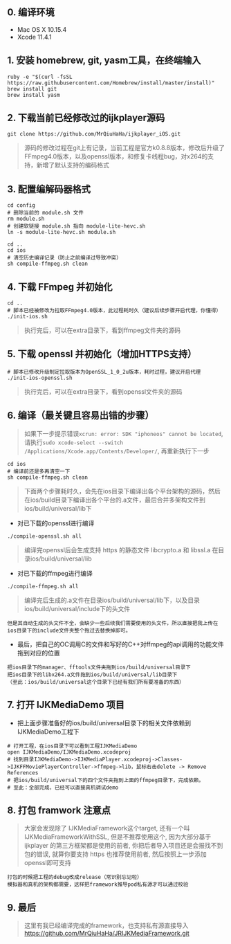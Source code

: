 
## 0. 编译环境

- Mac OS X 10.15.4
- Xcode 11.4.1

## 1. 安装 homebrew, git, yasm工具，在终端输入

```
ruby -e "$(curl -fsSL https://raw.githubusercontent.com/Homebrew/install/master/install)"
brew install git
brew install yasm
```

## 2. 下载当前已经修改过的ijkplayer源码

`git clone https://github.com/MrQiuHaHa/ijkplayer_iOS.git`
> 源码的修改过程在git上有记录，当前工程是官方k0.8.8版本，修改后升级了FFmpeg4.0版本，以及openssl版本，和修复卡线程bug，对x264的支持，新增了默认支持的编码格式

## 3. 配置编解码器格式 

```
cd config
# 删除当前的 module.sh 文件
rm module.sh
# 创建软链接 module.sh 指向 module-lite-hevc.sh
ln -s module-lite-hevc.sh module.sh

cd ..
cd ios
# 清空历史编译记录（防止之前编译过导致冲突）
sh compile-ffmpeg.sh clean
```

## 4. 下载 FFmpeg 并初始化

```
cd ..
# 脚本已经被修改为拉取FFmpeg4.0版本，此过程耗时久（建议后续步骤开启代理，你懂得）
./init-ios.sh
```
> 执行完后，可以在extra目录下，看到ffmpeg文件夹的源码

## 5. 下载 openssl 并初始化（增加HTTPS支持）

```
# 脚本已修改升级制定拉取版本为OpenSSL_1_0_2u版本，耗时过程，建议开启代理
./init-ios-openssl.sh
```
> 执行完后，可以在extra目录下，看到openssl文件夹的源码

## 6. 编译（最关键且容易出错的步骤）
> 如果下一步提示错误`xcrun: error: SDK "iphoneos" cannot be located`, 请执行`sudo xcode-select --switch /Applications/Xcode.app/Contents/Developer/`, 再重新执行下一步

```
cd ios
# 编译前还是多再清空一下
sh compile-ffmpeg.sh clean
```


> 下面两个步骤耗时久，会先在ios目录下编译出各个平台架构的源码，然后在ios/build目录下编译出各个平台的.a文件，最后合并多架构文件到ios/build/universal/lib下

- 对已下载的openssl进行编译

```
./compile-openssl.sh all
```

> 编译完openssl后会生成支持 https 的静态文件 libcrypto.a 和 libssl.a 在目录ios/build/universal/lib

- 对已下载的ffmpeg进行编译

```
./compile-ffmpeg.sh all
```

> 编译完后生成的.a文件在目录ios/build/universal/lib下，以及目录ios/build/universal/include下的头文件

```
但是其自动生成的头文件不全，会缺少一些后续我们需要使用的头文件，所以直接把我上传在ios目录下的include文件夹整个拖过去替换掉即可。
```


- 最后，把自己的OC调用C的文件和写好的C++对ffmpeg的api调用的功能文件拖到对应的位置
```
把ios目录下的manager、fftools文件夹拖到ios/build/universal目录下
把ios目录下的libx264.a文件拖到ios/build/universal/lib目录下
（至此：ios/build/universal这个目录下已经有我们所有要准备的东西）
```

## 7. 打开 IJKMediaDemo 项目

- 把上面步骤准备好的ios/build/universal目录下的相关文件依赖到IJKMediaDemo工程下
```
# 打开工程，在ios目录下可以看到工程IJKMediaDemo
open IJKMediaDemo/IJKMediaDemo.xcodeproj
# 找到目录IJKMediaDemo->IJKMediaPlayer.xcodeproj->Classes->IJKFFMoviePlayerController->ffmpeg->lib，鼠标右击delete -> Remove References
# 把ios/build/universal下的四个文件夹拖到上面的ffmpeg目录下，完成依赖。
# 至此：全部完成，已经可以直接真机调试demo
```

## 8. 打包 framwork 注意点
> 大家会发现除了 IJKMediaFramework这个target, 还有一个叫 IJKMediaFrameworkWithSSL, 但是不推荐使用这个, 因为大部分基于 ijkplayer 的第三方框架都是使用的前者, 你把后者导入项目还是会报找不到包的错误, 就算你要支持 https 也推荐使用前者, 然后按照上一步添加 openssl即可支持

```
打包的时候把工程的debug改成release（常识别忘记啦）
模拟器和真机的架构都需要，这样把framework推导pod私有源才可以通过校验
```

## 9. 最后

> 这里有我已经编译完成的framework，也支持私有源直接导入
https://github.com/MrQiuHaHa/JRIJKMediaFramework.git
